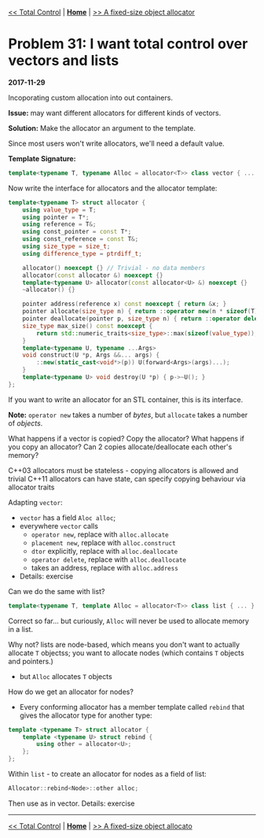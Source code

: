[<< Total Control](./problem_30.md) | [**Home**](../README.md) | [>> A fixed-size object allocator](./problem_32.md) 

# Problem 31: I want total control over vectors and lists
**2017-11-29**

Incoporating custom allocation into out containers.

**Issue:** may want different allocators for different kinds of vectors.

**Solution:** Make the allocator an argument to the template.

Since most users won't write allocators, we'll need a  default value.

**Template Signature:**
```C++
template<typename T, typename Alloc = allocator<T>> class vector { ... }
```

Now write the interface for allocators and the allocator template:

```C++
template<typename T> struct allocator {
    using value_type = T;
    using pointer = T*;
    using reference = T&;
    using const_pointer = const T*;
    using const_reference = const T&;
    using size_type = size_t;
    using difference_type = ptrdiff_t; 

    allocator() noexcept {} // Trivial - no data members
    allocator(const allocator &) noexcept {}
    template<typename U> allocator(const allocator<U> &) noexcept {} 
    ~allocator() {}

    pointer address(reference x) const noexcept { return &x; }
    pointer allocate(size_type n) { return ::operator new(n * sizeof(T)); }
    pointer deallocate(pointer p, size_type n) { return ::operator delete(p)); }
    size_type max_size() const noexcept {
        return std::numeric_traits<size_type>::max(sizeof(value_type));
    }
    template<typename U, typename ...Args>
    void construct(U *p, Args &&... args) {
        ::new(static_cast<void*>(p)) U(forward<Args>(args)...);
    }
    template<typename U> void destroy(U *p) { p->~U(); }
};
```

If you want to write an allocator for an STL container, this is its interface.

**Note:** `operator new` takes a number of _bytes_, but `allocate` takes a number of _objects_.

What happens if a vector is copied? Copy the allocator? What happens if you copy an allocator? Can 2 copies allocate/deallocate each other's memory?

C++03 allocators must be stateless - copying allocators is allowed and trivial
C++11 allocators can have state, can specify copying behaviour via allocator traits

Adapting `vector`:
- `vector` has a field `Aloc alloc`;
- everywhere `vector` calls 
    - `operator new`, replace with `alloc.allocate`
    - `placement new`, replace with `alloc.construct`
    - `dtor` explicitly, replace with `alloc.deallocate`
    - `operator delete`, replace with `alloc.deallocate`
    - takes an address, replace with `alloc.address`
- Details: exercise

Can we do the same with list?
```C++
template<typename T, template Alloc = allocator<T>> class list { ... } 
```

Correct so far... but curiously, `Alloc` will never be used to allocate memory in a list.

Why not? lists are node-based, which means you don't want to actually allocate `T` objectss; you want to allocate nodes (which contains `T` objects and pointers.)
- but `Alloc` allocates `T` objects

How do we get an allocator for nodes?
- Every conforming allocator has a member template called `rebind` that gives the allocator type for another type:

```C++
template <typename T> struct allocator {
    template <typename U> struct rebind {
        using other = allocator<U>;
    }; 
};
```

Within `list` - to create an allocator for nodes as a field of list:
```C++
Allocator::rebind<Node>::other alloc;
```

Then use as in vector. Details: exercise

---
[<< Total Control](./problem_30.md) | [**Home**](../README.md) | [>> A fixed-size object allocato](./problem_32.md) 
